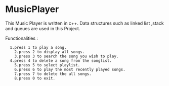 # MusicPlayer
This Music Player is written in c++. Data structures such as linked list ,stack and queues are used in this Project.

Functionalities :

	  1.press 1 to play a song.
		2.press 2 to display all songs.
		3.press 3 to search the song you wish to play.
	  4.press 4 to delete a song from the songlist.
		5.press 5 to select playlist.
		6.press 6 to play the most recently played songs.
		7.press 7 to delete the all songs.
		8.press 0 to exit.

